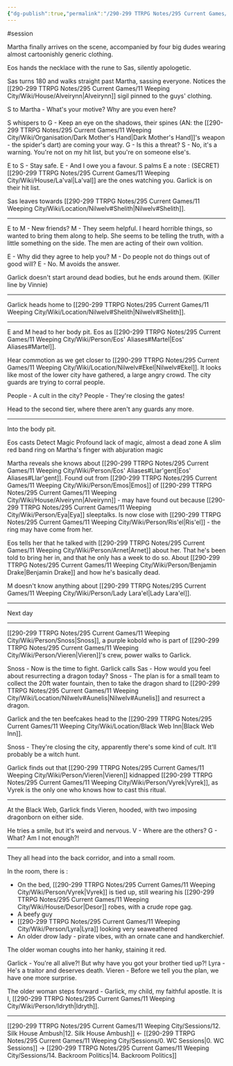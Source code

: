 ```yaml
---
{"dg-publish":true,"permalink":"/290-299 TTRPG Notes/295 Current Games/11 Weeping City/Sessions/13. Secret identities galore/"}
---
```



#session 

Martha finally arrives on the scene, accompanied by four big dudes wearing almost cartoonishly generic clothing.

Eos hands the necklace with the rune to Sas, silently apologetic.

Sas turns 180 and walks straight past Martha, sassing everyone.
Notices the [[290-299 TTRPG Notes/295 Current Games/11 Weeping City/Wiki/House/Alveirynn\|Alveirynn]] sigil pinned to the guys' clothing.

S to Martha - What's your motive? Why are you even here?

S whispers to G - Keep an eye on the shadows, their spines (AN: the [[290-299 TTRPG Notes/295 Current Games/11 Weeping City/Wiki/Organisation/Dark Mother's Hand\|Dark Mother's Hand]]'s weapon - the spider's dart) are coming your way.
G - Is this a threat?
S - No, it's a warning. You're not on my hit list, but you're on someone else's.

E to S - Stay safe.
E - And I owe you a favour.
S palms E a note :
	(SECRET) [[290-299 TTRPG Notes/295 Current Games/11 Weeping City/Wiki/House/La'val\|La'val]] are the ones watching you. Garlick is on their hit list.

Sas leaves towards [[290-299 TTRPG Notes/295 Current Games/11 Weeping City/Wiki/Location/Nilwelv#Shelith\|Nilwelv#Shelith]].

---

E to M - New friends?
M - They seem helpful. I heard horrible things, so wanted to bring them along to help.
She seems to be telling the truth, with a little something on the side.
The men are acting of their own volition.

E - Why did they agree to help you?
M - Do people not do things out of good will?
E - No.
M avoids the answer.

Garlick doesn't start around dead bodies, but he ends around them. (Killer line by Vinnie)

---

Garlick heads home to [[290-299 TTRPG Notes/295 Current Games/11 Weeping City/Wiki/Location/Nilwelv#Shelith\|Nilwelv#Shelith]].

---

E and M head to her body pit.
Eos as [[290-299 TTRPG Notes/295 Current Games/11 Weeping City/Wiki/Person/Eos' Aliases#Martel\|Eos' Aliases#Martel]].

Hear commotion as we get closer to [[290-299 TTRPG Notes/295 Current Games/11 Weeping City/Wiki/Location/Nilwelv#Ekel\|Nilwelv#Ekel]]. 
It looks like most of the lower city have gathered, a large angry crowd. 
The city guards are trying to corral people.

People - A cult in the city? 
People - They're closing the gates!

Head to the second tier, where there aren't any guards any more.

---

Into the body pit.

Eos casts Detect Magic
	Profound lack of magic, almost a dead zone
	A slim red band ring on Martha's finger with abjuration magic

Martha reveals she knows about [[290-299 TTRPG Notes/295 Current Games/11 Weeping City/Wiki/Person/Eos' Aliases#Llar'gent\|Eos' Aliases#Llar'gent]].
	Found out from [[290-299 TTRPG Notes/295 Current Games/11 Weeping City/Wiki/Person/Emos\|Emos]] of [[290-299 TTRPG Notes/295 Current Games/11 Weeping City/Wiki/House/Alveirynn\|Alveirynn]] - may have found out because [[290-299 TTRPG Notes/295 Current Games/11 Weeping City/Wiki/Person/Eya\|Eya]] sleeptalks.
	Is now close with [[290-299 TTRPG Notes/295 Current Games/11 Weeping City/Wiki/Person/Ris'el\|Ris'el]] - the ring may have come from her.

Eos tells her that he talked with [[290-299 TTRPG Notes/295 Current Games/11 Weeping City/Wiki/Person/Arnet\|Arnet]] about her.
	That he's been told to bring her in, and that he only has a week to do so.
	About [[290-299 TTRPG Notes/295 Current Games/11 Weeping City/Wiki/Person/Benjamin Drake\|Benjamin Drake]] and how he's basically dead.

M doesn't know anything about [[290-299 TTRPG Notes/295 Current Games/11 Weeping City/Wiki/Person/Lady Lara'el\|Lady Lara'el]].

---

Next day

---

[[290-299 TTRPG Notes/295 Current Games/11 Weeping City/Wiki/Person/Snoss\|Snoss]], a purple kobold who is part of [[290-299 TTRPG Notes/295 Current Games/11 Weeping City/Wiki/Person/Vieren\|Vieren]]'s crew, power walks to Garlick.

Snoss - Now is the time to fight.
Garlick calls Sas - How would you feel about resurrecting a dragon today?
Snoss - The plan is for a small team to collect the 20ft water fountain, then to take the dragon shard to [[290-299 TTRPG Notes/295 Current Games/11 Weeping City/Wiki/Location/Nilwelv#Aunelis\|Nilwelv#Aunelis]] and resurrect a dragon.

Garlick and the ten beefcakes head to the [[290-299 TTRPG Notes/295 Current Games/11 Weeping City/Wiki/Location/Black Web Inn\|Black Web Inn]].

Snoss - They're closing the city, apparently there's some kind of cult. It'll probably be a witch hunt.

Garlick finds out that [[290-299 TTRPG Notes/295 Current Games/11 Weeping City/Wiki/Person/Vieren\|Vieren]] kidnapped [[290-299 TTRPG Notes/295 Current Games/11 Weeping City/Wiki/Person/Vyrek\|Vyrek]], as Vyrek is the only one who knows how to cast this ritual.

---

At the Black Web, Garlick finds Vieren, hooded, with two imposing dragonborn on either side.

He tries a smile, but it's weird and nervous.
V - Where are the others?
G - What? Am I not enough?!

---

They all head into the back corridor, and into a small room.

In the room, there is :
- On the bed, [[290-299 TTRPG Notes/295 Current Games/11 Weeping City/Wiki/Person/Vyrek\|Vyrek]] is tied up, still wearing his [[290-299 TTRPG Notes/295 Current Games/11 Weeping City/Wiki/House/Desor\|Desor]] robes, with a crude rope gag. 
- A beefy guy
- [[290-299 TTRPG Notes/295 Current Games/11 Weeping City/Wiki/Person/Lyra\|Lyra]] looking very seaweathered
- An older drow lady - pirate vibes, with an ornate cane and handkerchief. 

The older woman coughs into her hanky, staining it red.

Garlick - You're all alive?! But why have you got your brother tied up?!
Lyra - He's a traitor and deserves death.
Vieren - Before we tell you the plan, we have one more surprise.

The older woman steps forward - Garlick, my child, my faithful apostle. It is I, [[290-299 TTRPG Notes/295 Current Games/11 Weeping City/Wiki/Person/Idryth\|Idryth]]. 

---

[[290-299 TTRPG Notes/295 Current Games/11 Weeping City/Sessions/12. Silk House Ambush\|12. Silk House Ambush]] <- [[290-299 TTRPG Notes/295 Current Games/11 Weeping City/Sessions/0. WC Sessions\|0. WC Sessions]] -> [[290-299 TTRPG Notes/295 Current Games/11 Weeping City/Sessions/14. Backroom Politics\|14. Backroom Politics]]